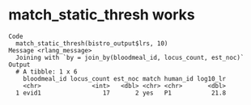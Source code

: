 # match_static_thresh works

    Code
      match_static_thresh(bistro_output$lrs, 10)
    Message <rlang_message>
      Joining with `by = join_by(bloodmeal_id, locus_count, est_noc)`
    Output
      # A tibble: 1 x 6
        bloodmeal_id locus_count est_noc match human_id log10_lr
        <chr>              <int>   <dbl> <chr> <chr>       <dbl>
      1 evid1                 17       2 yes   P1           21.8

